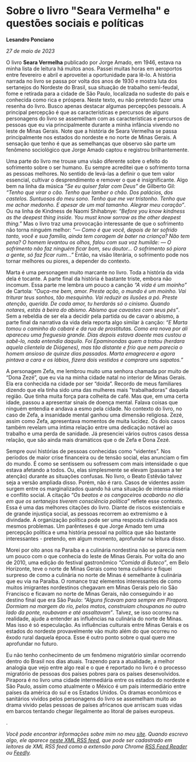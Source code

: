 # Sobre o livro "Seara Vermelha" e questões sociais e políticas

**Lesandro Ponciano**

_27 de maio de 2023_

O livro **Seara Vermelha** publicado por Jorge Amado, em 1946, estava na minha lista de leitura há muitos anos. Passei muitas horas em aeroportos entre fevereiro e abril e aproveitei a oportunidade para lê-lo. A história narrada no livro se passa por volta dos anos de 1930 e mostra luta dos sertanejos do Nordeste do Brasil, sua situação de trabalho semi-feudal, fome e retirada para a cidade de São Paulo, localizada no sudeste do país e conhecida como rica e próspera. Neste texto, eu não pretendo fazer uma resenha do livro. Busco apenas destacar algumas percepções pessoais. A principal percepção é que as características e percursos de alguns personagens do livro se assemelham com as características e percursos de pessoas que eu via principalmente durante a minha infância vivendo no leste de Minas Gerais. Note que a história de Seara Vermelha se passa principalmente nos estados do nordeste e no norte de Minas Gerais. A sensação que tenho é que as semelhanças que observo são parte um fenômeno sociológico que Jorge Amado captou e registrou brilhantemente.

Uma parte do livro me trouxe uma visão diferente sobre o efeito do sofrimento sobre o ser humano. Eu sempre acreditei que o sofrimento torna as pessoas melhores. No sentido de levá-las a definir o que tem valor essencial, cultivar o desprendimento e remover o que é insignificante. Algo bem na linha da música _“Se eu quiser falar com Deus”_ de Gilberto Gil: _“Tenho que virar o cão. Tenho que lamber o chão. Dos palácios, dos castelos. Suntuosos do meu sono. Tenho que me ver tristonho. Tenho que me achar medonho. E apesar de um mal tamanho. Alegrar meu coração”_. Ou na linha de Kindness de Naomi Shihabnye: _“Before you know kindness as the deepest thing inside. You must know sorrow as the other deepest thing.”_ Mas o livro traz uma provocação interessante de que o sofrimento não torna ninguém melhor: _“— Como é que você, depois de ter sofrido tanto, você e sua família, ainda tem coragem de bater na criança? Não tem pena? O homem levantou os olhos, falou com sua voz humilde: — O sofrimento não faz ninguém ficar bom, seu doutor… O sofrimento só piora a gente, só faz ficar ruim…”_ Então, na visão literária, o sofrimento pode nos tornar melhores ou piores, a depender do contexto.

Marta é uma personagem muito marcante no livro. Toda a história da vida dela é tocante. A parte final da história é bastante triste, embora não incomum. Essa parte me lembra um pouco a canção _“A vida é um moinho”_ de Cartola: _"Ouça-me bem, amor. Preste ação, o mundo é um moinho. Vai triturar teus sonhos, tão mesquinho. Vai reduzir as ilusões a pó. Preste atenção, querida. De cada amor, tu herdarás só o cinismo. Quando notares, estás à beira do abismo. Abismo que cavastes com seus pés”_. Sem a rebeldia de ser ela a decidir pela partida ou de cavar o abismo, a parte final da narrativa da vida dela reporta algo similar à canção: _“E Marta tomou o caminho do cabaré e da rua de prostitutas. Como era nova por ali apareceu uma freguesia grande. Dias depois estava doente mas custou a sabê-lo, nada entendia daquilo. Foi Epaminondas quem a tratou (herdara aquela clientela de Diógenes), mas tão distante e frio que nem parecia o homem ansioso de quinze dias passados. Marta emagrecera e agora pintava a cara e os lábios, fizera dois vestidos e comprara uns sapatos.”_

A personagem Zefa, me lembrou muito uma senhora chamada por muito de “Dona Zezé”, que eu via na minha cidade natal no interior de Minas Gerais. Ela era conhecida na cidade por ser “doida”. Recordo de meus familiares dizendo que ela tinha sido uma das mulheres mais "trabalhadoras" daquela região. Que tinha muita força para colheita de café. Mas que, em uma certa idade, passou a apresentar sinais de doença mental. Falava coisas que ninguém entendia e andava a esmo pela cidade. No contexto do livro, no caso de Zefa, a insanidade mental ganhou uma dimensão religiosa. Zezé, assim como Zefa, apresentava momentos de muita lucidez. Os dois casos também revelam uma íntima relação entre uma dedicação notável ao trabalho e uma perda de sanidade. Já presenciei vários outros casos dessa relação, que são ainda mais dramáticos que o de Zefa e Dona Zezé.

Sempre ouvi histórias de pessoas conhecidas como “videntes”. Nos períodos de maior crise financeira ou de tensão social, elas anunciam o fim do mundo. É como se sentissem ou sofressem com mais intensidade o que estava afetando a todos. Ou, elas simplesmente se elevam (passam a ter atenção) durante as situações confusas. No livro, o Beato Estêvão talvez seja a versão ampliada disso. Porém, não é raro. Casos de videntes assim surgem entre os marginalizados quando há uma situação de intensa miséria e conflito social. A citação _“Os beatos e os cangaceiros acabarão no dia em que os sertanejos tiverem consciência política”_ reflete esse contexto. Essa é uma das melhores citações do livro. Diante de riscos existenciais e de grande injustiça social, as pessoas recorrem ao extremismo e à divindade. A organização política pode ser uma resposta civilizada aos mesmos problemas. Um parênteses é que Jorge Amado tem uma percepção política e uma história pessoal na política que são bastante interessantes - pretendo, em algum momento, aprofundar na leitura disso.

Morei por oito anos na Paraíba e a culinária nordestina não se parecia nem um pouco com o que conhecia do leste de Minas Gerais. Por volta do ano de 2010, uma edição do festival gastronômico _“Comida di Buteco”_, em Belo Horizonte, teve o norte de Minas Gerais como tema culinário e fiquei surpreso de como a culinária no norte de Minas é semelhante à culinária que eu via na Paraíba. O romance traz elementos interessantes  de como muitos imigrantes nordestinos chegavam em Minas Gerais pelo rio São Francisco e ficavam no norte de Minas Gerais, não conseguindo ir ao destino final que era São Paulo: _“Alguns ficavam para sempre em Pirapora. Dormiam na margem do rio, pelos matos, construíam choupanas no outro lado da ponte, roubavam e até assaltavam”_. Talvez, se isso ocorreu na realidade, ajude a entender as influências na culinária do norte de Minas. Mas isso é só especulação. As influências culturais entre Minas Gerais e os estados do nordeste provavelmente vão muito além do que ocorreu no êxodo rural daquela época. Esse é outro ponto sobre o qual quero me aprofundar no futuro.

Eu não tenho conhecimento de um fenômeno migratório similar ocorrendo dentro do Brasil nos dias atuais. Trazendo para a atualidade, a melhor analogia que vejo entre algo real e o que é reportado no livro é o processo migratório de pessoas dos países pobres para os países desenvolvidos. Pirapora é no livro uma cidade intermediária entre os estados do nordeste e São Paulo, assim como atualmente o México é um país intermediário entre países da américa do sul e os Estados Unidos. Os dramas econômicos e sanitários vividos pelos personagens do livro se assemelham muito ao drama vivido pelas pessoas de países africanos que arriscam suas vidas em barcos tentando chegar ilegalmente ao litoral de países europeus.

.

_Você pode encontrar informações sobre mim no meu [site](https://lesandrop.github.io/). Quando escrevo algo, ele aparece [neste XML RSS feed](https://lesandrop.github.io/site/feed.xml), que pode ser cadastrado em leitores de XML RSS feed como a extensão para Chrome [RSS Feed Reader](https://chrome.google.com/webstore/detail/rss-feed-reader/pnjaodmkngahhkoihejjehlcdlnohgmp) ou [Feedly](https://feedly.com)._
